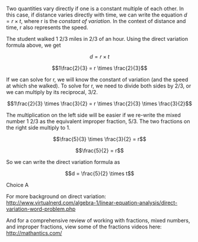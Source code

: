 Two quantities vary directly if one is a constant
multiple of each other. In this case, if distance varies directly with
time, we can write the equation $d = r \times t$, where r is the
*constant of variation*. In the context of distance and time, r also
represents the speed.

The student walked 1 2/3 miles in 2/3 of an hour. Using the direct
variation formula above, we get

$$d = r \times t$$

$$1\frac{2}{3} = r \times \frac{2}{3}$$

If we can solve for r, we will know the constant of variation (and the
speed at which she walked). To solve for r, we need to divide both sides
by 2/3, or we can multiply by its reciprocal, 3/2.

$$1\frac{2}{3} \times \frac{3}{2} = r \times \frac{2}{3} \times \frac{3}{2}$$

The multiplication on the left side will be easier if we re-write the
mixed number 1 2/3 as the equivalent improper fraction, 5/3. The two
fractions on the right side multiply to 1.

$$\frac{5}{3} \times \frac{3}{2} = r$$

$$\frac{5}{2} = r$$

So we can write the direct variation formula as

$$d = \frac{5}{2} \times t$$

Choice A

For more background on direct variation:
<http://www.virtualnerd.com/algebra-1/linear-equation-analysis/direct-variation-word-problem.php>

And for a comprehensive review of working with fractions, mixed numbers,
and improper fractions, view some of the fractions videos here:
<http://mathantics.com/>
